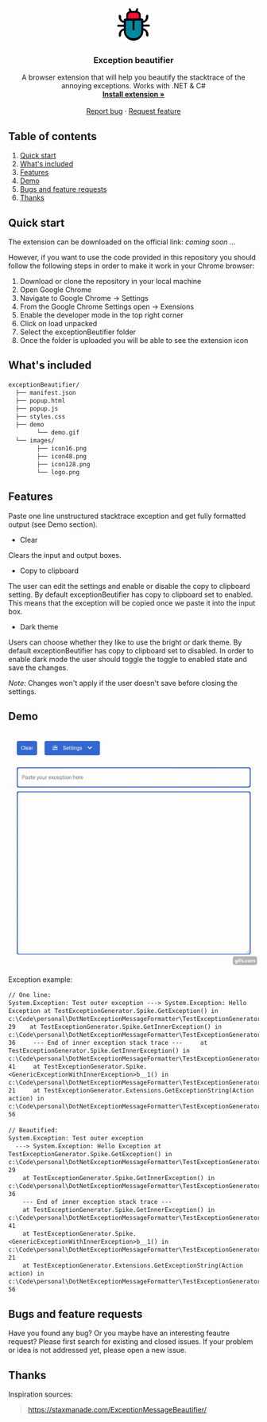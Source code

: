 
<p align="center">
  
  <a>
    <img src="https://github.com/vgagaleski/exceptionBeautifier/blob/master/images/logo_2.png" alt="exceptionBeautifier logo" width="72" height="72">
  </a>
</p>
<h3 align="center"> Exception beautifier </h3>

<p align="center">
  A browser extension that will help you beautify the stacktrace of the annoying exceptions. Works with .NET & C#
  <br>
  <a href="https://chrome.google.com/webstore/detail/exception-beautifier/lnjihceobbbfgbnoghfeeofplkdelion"><strong>Install extension »</strong></a>
  <br>
  <br>
  <a href="https://github.com/vgagaleski/exceptionBeautifier/issues">Report bug</a>
  ·
  <a href="https://github.com/vgagaleski/exceptionBeautifier/issues">Request feature</a>
</p>

## Table of contents
1. [Quick start](#quickstart)
2. [What's included](#whatsincluded)
3. [Features](#features)
4. [Demo](#demo)
5. [Bugs and feature requests](#bugsandfeaturerequests)
6. [Thanks](#thanks)

## Quick start <a name="quickstart"></a>
The extension can be downloaded on the official link: _coming soon ..._

However, if you want to use the code provided in this repository you should follow the following steps in order to make it work in your Chrome browser:

1. Download or clone the repository in your local machine
2. Open Google Chrome 
3. Navigate to Google Chrome -> Settings
4. From the Google Chrome Settings open -> Exensions
5. Enable the developer mode in the top right corner
6. Click on load unpacked
7. Select the exceptionBeutifier folder
8. Once the folder is uploaded you will be able to see the extension icon

## What's included  <a name="whatsincluded"></a>

```
exceptionBeautifier/
  ├── manifest.json
  ├── popup.html
  ├── popup.js
  ├── styles.css
  ├── demo
        └── demo.gif
  └── images/
        ├── icon16.png
        ├── icon48.png
        ├── icon128.png
        └── logo.png
```

## Features <a name="features"></a>
Paste one line unstructured stacktrace exception and get fully formatted output (see Demo section).

- Clear

Clears the input and output boxes.

- Copy to clipboard

The user can edit the settings and enable or disable the copy to clipboard setting. By default exceptionBeutifier has copy to clipboard set to enabled. 
This means that the exception will be copied once we paste it into the input box.

- Dark theme

Users can choose whether they like to use the bright or dark theme. By default exceptionBeutifier has copy to clipboard set to disabled. 
In order to enable dark mode the user should toggle the toggle to enabled state and save the changes.

*Note:* Changes won't apply if the user doesn't save before closing the settings.

## Demo <a name="demo"></a>
![Demo](https://github.com/vgagaleski/exceptionBeautifier/blob/master/demo/demo.gif)

Exception example: 

```
// One line:
System.Exception: Test outer exception ---> System.Exception: Hello Exception at TestExceptionGenerator.Spike.GetException() in c:\Code\personal\DotNetExceptionMessageFormatter\TestExceptionGenerator\Spike.cs:line 29    at TestExceptionGenerator.Spike.GetInnerException() in c:\Code\personal\DotNetExceptionMessageFormatter\TestExceptionGenerator\Spike.cs:line 36     --- End of inner exception stack trace ---     at TestExceptionGenerator.Spike.GetInnerException() in c:\Code\personal\DotNetExceptionMessageFormatter\TestExceptionGenerator\Spike.cs:line 41     at TestExceptionGenerator.Spike.<GenericExceptionWithInnerException>b__1() in c:\Code\personal\DotNetExceptionMessageFormatter\TestExceptionGenerator\Spike.cs:line 21     at TestExceptionGenerator.Extensions.GetExceptionString(Action action) in c:\Code\personal\DotNetExceptionMessageFormatter\TestExceptionGenerator\Spike.cs:line 56

// Beautified:
System.Exception: Test outer exception
  ---> System.Exception: Hello Exception at TestExceptionGenerator.Spike.GetException() in c:\Code\personal\DotNetExceptionMessageFormatter\TestExceptionGenerator\Spike.cs:line 29
    at TestExceptionGenerator.Spike.GetInnerException() in c:\Code\personal\DotNetExceptionMessageFormatter\TestExceptionGenerator\Spike.cs:line 36
    --- End of inner exception stack trace ---
    at TestExceptionGenerator.Spike.GetInnerException() in c:\Code\personal\DotNetExceptionMessageFormatter\TestExceptionGenerator\Spike.cs:line 41
    at TestExceptionGenerator.Spike.<GenericExceptionWithInnerException>b__1() in c:\Code\personal\DotNetExceptionMessageFormatter\TestExceptionGenerator\Spike.cs:line 21
    at TestExceptionGenerator.Extensions.GetExceptionString(Action action) in c:\Code\personal\DotNetExceptionMessageFormatter\TestExceptionGenerator\Spike.cs:line 56
```

## Bugs and feature requests <a name="bugsandfeaturerequests"></a>
Have you found any bug? Or you maybe have an interesting feautre request? Please first search for existing and closed issues. If your problem or idea is not addressed yet, please open a new issue.

## Thanks <a name="thanks"></a>

Inspiration sources:
> https://staxmanade.com/ExceptionMessageBeautifier/
